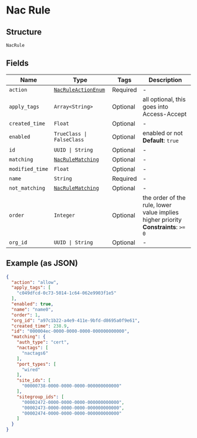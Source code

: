 
# Nac Rule

## Structure

`NacRule`

## Fields

| Name | Type | Tags | Description |
|  --- | --- | --- | --- |
| `action` | [`NacRuleActionEnum`](../../doc/models/nac-rule-action-enum.md) | Required | - |
| `apply_tags` | `Array<String>` | Optional | all optional, this goes into Access-Accept |
| `created_time` | `Float` | Optional | - |
| `enabled` | `TrueClass \| FalseClass` | Optional | enabled or not<br>**Default**: `true` |
| `id` | `UUID \| String` | Optional | - |
| `matching` | [`NacRuleMatching`](../../doc/models/nac-rule-matching.md) | Optional | - |
| `modified_time` | `Float` | Optional | - |
| `name` | `String` | Required | - |
| `not_matching` | [`NacRuleMatching`](../../doc/models/nac-rule-matching.md) | Optional | - |
| `order` | `Integer` | Optional | the order of the rule, lower value implies higher priority<br>**Constraints**: `>= 0` |
| `org_id` | `UUID \| String` | Optional | - |

## Example (as JSON)

```json
{
  "action": "allow",
  "apply_tags": [
    "c049dfcd-0c73-5014-1c64-062e9903f1e5"
  ],
  "enabled": true,
  "name": "name0",
  "order": 1,
  "org_id": "a97c1b22-a4e9-411e-9bfd-d8695a0f9e61",
  "created_time": 238.9,
  "id": "000004ec-0000-0000-0000-000000000000",
  "matching": {
    "auth_type": "cert",
    "nactags": [
      "nactags6"
    ],
    "port_types": [
      "wired"
    ],
    "site_ids": [
      "00000738-0000-0000-0000-000000000000"
    ],
    "sitegroup_ids": [
      "00002472-0000-0000-0000-000000000000",
      "00002473-0000-0000-0000-000000000000",
      "00002474-0000-0000-0000-000000000000"
    ]
  }
}
```

